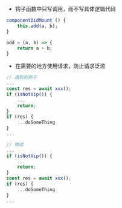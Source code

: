 - 钩子函数中只写调用，而不写具体逻辑代码

```js
componentDidMount () {
    this.add(a, b);
}

add = (a, b) => {
    return a + b;
}
```

- 在需要的地方使用请求，防止请求泛滥

```js
// 遇到的例子
...
const res = await xxx();
if (isNotVip()) {
    ...
    return;
}
if (res) {
    ...doSomeThing
}
...

// 修改
...
if (isNotVip()) {
    ...
    return;
}
const res = await xxx();
if (res) {
    ...doSomeThing
}
...
```
